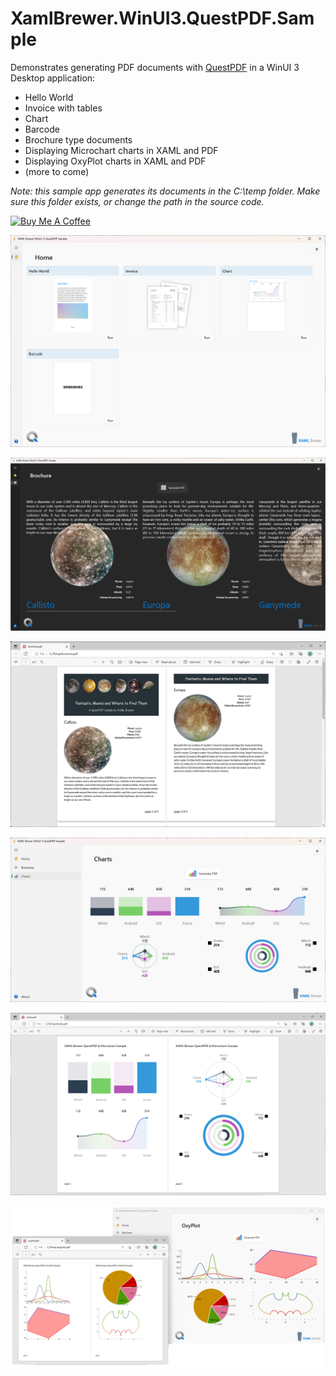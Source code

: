 # XamlBrewer.WinUI3.QuestPDF.Sample
Demonstrates generating PDF documents with [QuestPDF](https://github.com/QuestPDF/QuestPDF) in a WinUI 3 Desktop application:
* Hello World
* Invoice with tables
* Chart
* Barcode
* Brochure type documents
* Displaying Microchart charts in XAML and PDF
* Displaying OxyPlot charts in XAML and PDF
* (more to come)

*Note: this sample app generates its documents in the C:\temp folder. Make sure this folder exists, or change the path in the source code.*

<a href="https://www.buymeacoffee.com/xamlbrewer" target="_blank"><img src="https://cdn.buymeacoffee.com/buttons/default-orange.png" alt="Buy Me A Coffee" height="41" width="174"></a>

![Screenshot](Assets/PdfSampleApp.png?raw=true)

![Screenshot](Assets/BrochurePage.png?raw=true)

![Screenshot](Assets/BrochureDocument.png?raw=true)

![Screenshot](Assets/ChartsPage.png?raw=true)

![Screenshot](Assets/ChartsDocument.png?raw=true)

![Screenshot](Assets/OxyPlot.png?raw=true)